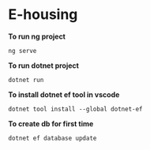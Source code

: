 # E-housing




**To run ng project**
```
ng serve
```


**To run dotnet project**
```
dotnet run
```


**To install dotnet ef tool in vscode**
```
dotnet tool install --global dotnet-ef
```


**To create db for first time**
```
dotnet ef database update
```
